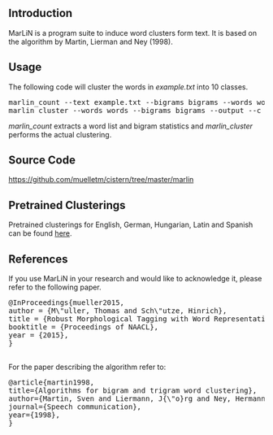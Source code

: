 ## Introduction ##

MarLiN is a program suite to induce word clusters form text.
It is based on the algorithm by Martin, Lierman and Ney (1998).

## Usage ##

The following code will cluster the words in _example.txt_ into 10 classes.

<pre>
marlin_count --text example.txt --bigrams bigrams --words words
marlin_cluster --words words --bigrams bigrams --output --c 10
</pre>

_marlin\_count_ extracts a word list and bigram statistics and _marlin\_cluster_ performs the actual clustering.

## Source Code ##

https://github.com/muelletm/cistern/tree/master/marlin

## Pretrained Clusterings ##

Pretrained clusterings for English, German, Hungarian, Latin and Spanish can be found [here](http://cistern.cis.lmu.de/marmot/naacl2015/).

## References ##

If you use MarLiN in your research and would like to acknowledge it, please refer to the following paper.

<pre>
@InProceedings{mueller2015,
author = {M\"uller, Thomas and Sch\"utze, Hinrich},
title = {Robust Morphological Tagging with Word Representations},
booktitle = {Proceedings of NAACL},
year = {2015},
}<br>
</pre>

For the paper describing the algorithm refer to:

<pre>
@article{martin1998,
title={Algorithms for bigram and trigram word clustering},
author={Martin, Sven and Liermann, J{\"o}rg and Ney, Hermann},
journal={Speech communication},
year={1998},
}
</pre>
